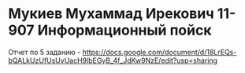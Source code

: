# Мукиев Мухаммад Ирекович 11-907 Информационный пойск

Отчет по 5 заданию - https://docs.google.com/document/d/18LrEQs-bQALkUzUfUsUvUacH9lbEGyB_4f_JdKw9NzE/edit?usp=sharing
